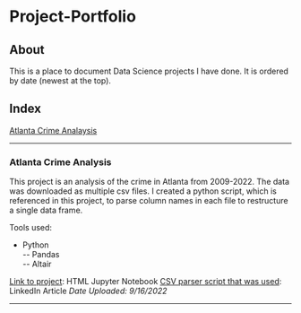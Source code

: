 # Project-Portfolio
## About
This is a place to document Data Science projects I have done.
It is ordered by date (newest at the top).  
## Index
[Atlanta Crime Analaysis](https://bdub-1.github.io/Project-Portfolio/#atlanta-crime-analysis)  
_______________________________________________________________________________________________________________________________________________________________________
### Atlanta Crime Analysis 
This project is an analysis of the crime in Atlanta from 2009-2022. The data was downloaded as multiple csv files.  I created a python script, which is referenced in this project, to parse column names in each file to restructure a single data frame.

Tools used:
- Python  
-- Pandas  
-- Altair  

[Link to project](https://bdub-1.github.io/Project-Portfolio/Atlanta%20Crime%20Analysis.html): HTML Jupyter Notebook
[CSV parser script that was used](https://www.linkedin.com/pulse/csv-column-name-parser-brandon-wilson/): LinkedIn Article
*Date Uploaded: 9/16/2022*  
____________________________________________________________________________________________________________________________________________________________________
